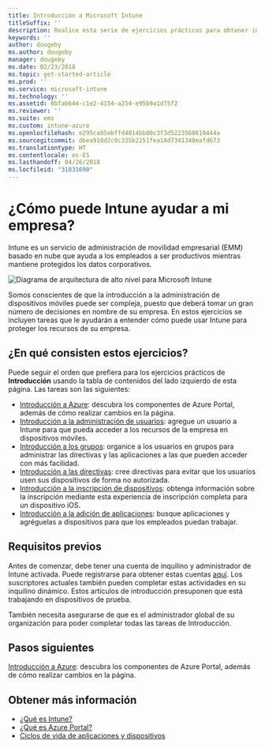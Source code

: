 ```yaml
---
title: Introducción a Microsoft Intune
titleSuffix: ''
description: Realice esta serie de ejercicios prácticos para obtener información sobre Intune.
keywords: ''
author: dougeby
ms.author: dougeby
manager: dougeby
ms.date: 02/23/2018
ms.topic: get-started-article
ms.prod: ''
ms.service: microsoft-intune
ms.technology: ''
ms.assetid: 6bfab644-c1e2-4154-a254-e95b9a1d75f2
ms.reviewer: ''
ms.suite: ems
ms.custom: intune-azure
ms.openlocfilehash: e295ca95ebffd4814bb00c3f3d5223560610444a
ms.sourcegitcommit: dbea918d2c0c335b2251fea18d7341340eafd673
ms.translationtype: HT
ms.contentlocale: es-ES
ms.lasthandoff: 04/26/2018
ms.locfileid: "31831690"
---
```

# <a name="what-can-intune-do-for-my-company"></a>¿Cómo puede Intune ayudar a mi empresa?

Intune es un servicio de administración de movilidad empresarial (EMM) basado en nube que ayuda a los empleados a ser productivos mientras mantiene protegidos los datos corporativos.

![Diagrama de arquitectura de alto nivel para Microsoft Intune](/intune/media/intunearchitecture.svg)

Somos conscientes de que la introducción a la administración de dispositivos móviles puede ser compleja, puesto que deberá tomar un gran número de decisiones en nombre de su empresa. En estos ejercicios se incluyen tareas que le ayudarán a entender cómo puede usar Intune para proteger los recursos de su empresa.

## <a name="what-are-the-exercises"></a>¿En qué consisten estos ejercicios?

Puede seguir el orden que prefiera para los ejercicios prácticos de __Introducción__ usando la tabla de contenidos del lado izquierdo de esta página. Las tareas son las siguientes:

* [Introducción a Azure](get-started-azure.md): descubra los componentes de Azure Portal, además de cómo realizar cambios en la página.
* [Introducción a la administración de usuarios](get-started-users.md): agregue un usuario a Intune para que pueda acceder a los recursos de la empresa en dispositivos móviles.
* [Introducción a los grupos](get-started-groups.md): organice a los usuarios en grupos para administrar las directivas y las aplicaciones a las que pueden acceder con más facilidad.
* [Introducción a las directivas](get-started-policies.md): cree directivas para evitar que los usuarios usen sus dispositivos de forma no autorizada.
* [Introducción a la inscripción de dispositivos](get-started-enroll.md): obtenga información sobre la inscripción mediante esta experiencia de inscripción completa para un dispositivo iOS.
* [Introducción a la adición de aplicaciones](get-started-apps.md): busque aplicaciones y agréguelas a dispositivos para que los empleados puedan trabajar.

## <a name="prerequisites"></a>Requisitos previos

Antes de comenzar, debe tener una cuenta de inquilino y administrador de Intune activada. Puede registrarse para obtener estas cuentas [aquí](https://portal.office.com/Signup/Signup.aspx?OfferId=40BE278A-DFD1-470a-9EF7-9F2596EA7FF9&dl=INTUNE_A&ali=1#0%20). Los suscriptores actuales también pueden completar estas actividades en su inquilino dinámico. Estos artículos de introducción presuponen que está trabajando en dispositivos de prueba.

También necesita asegurarse de que es el administrador global de su organización para poder completar todas las tareas de Introducción.

## <a name="next-steps"></a>Pasos siguientes

[Introducción a Azure](get-started-azure.md): descubra los componentes de Azure Portal, además de cómo realizar cambios en la página.

## <a name="learn-more"></a>Obtener más información

* [¿Qué es Intune?](introduction-intune.md)
* [¿Qué es Azure Portal?](what-is-intune.md)
* [Ciclos de vida de aplicaciones y dispositivos](introduction-device-app-lifecycles.md)
